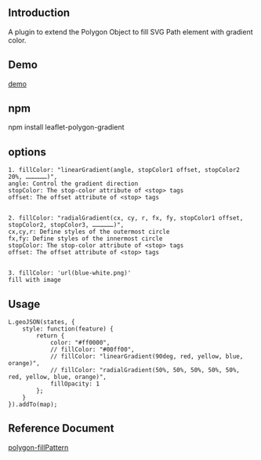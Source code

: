 ## Introduction

A plugin to extend the Polygon Object to fill SVG Path element with gradient color.

## Demo

[demo](https://hugemountain.github.io/leaflet-polygon-gradient/example/index.html)

## npm

npm install leaflet-polygon-gradient


## options

```
1. fillColor: "linearGradient(angle, stopColor1 offset, stopColor2 20%, ………………)",
angle: Control the gradient direction
stopColor: The stop-color attribute of <stop> tags
offset: The offset attribute of <stop> tags


2. fillColor: "radialGradient(cx, cy, r, fx, fy, stopColor1 offset, stopColor2, stopColor3, ………………)",
cx,cy,r: Define styles of the outermost circle 
fx,fy: Define styles of the innermost circle 
stopColor: The stop-color attribute of <stop> tags
offset: The offset attribute of <stop> tags


3. fillColor: 'url(blue-white.png)'
fill with image

```


## Usage

```
L.geoJSON(states, {
    style: function(feature) {
        return {
            color: "#ff0000",
            // fillColor: "#00ff00",
            // fillColor: "linearGradient(90deg, red, yellow, blue, orange)",
            // fillColor: "radialGradient(50%, 50%, 50%, 50%, 50%, red, yellow, blue, orange)",
            fillOpacity: 1
        };
    }
}).addTo(map);

```

## Reference Document

[polygon-fillPattern](https://github.com/cloudybay/leaflet-polygon-fillPattern)



